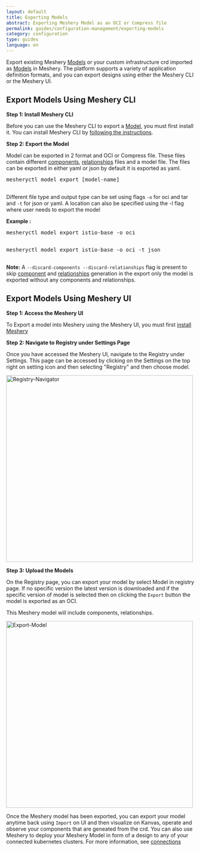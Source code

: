 ```yaml
---
layout: default
title: Exporting Models
abstract: Exporting Meshery Model as an OCI or Compress file
permalink: guides/configuration-management/exporting-models
category: configuration
type: guides
language: en
---
```


Export existing Meshery [Models](/concepts/logical/models) or your custom infrastructure crd imported as [Models](/concepts/logical/models) in Meshery. The platform supports a variety of application definition formats, and you can export designs using either the Meshery CLI or the Meshery UI.

## Export Models Using Meshery CLI

**Step 1: Install Meshery CLI**

Before you can use the Meshery CLI to export a [Model](<(/concepts/logical/models)>), you must first install it. You can install Meshery CLI by [following the instructions]({{site.baseurl}}/installation#install-mesheryctl).

**Step 2: Export the Model**

Model can be exported in 2 format and OCI or Compress file. These files contain different [components](/concepts/logical/components), [relationships](/concepts/logical/relationships) files and a model file. The files can be exported in either yaml or json by default it is exported as yaml.

<pre class="codeblock-pre">
<div class="codeblock"><div class="clipboardjs">mesheryctl model export [model-name] </div></div>
</pre>

Different file type and output type can be set using flags `-o` for oci and tar and `-t` for json or yaml. A location can also be specified using the -l flag where user needs to export the model

**Example :**

<pre class="codeblock-pre">
<div class="codeblock"><div class="clipboardjs">mesheryctl model export istio-base -o oci</div></div>
</pre>

<pre class="codeblock-pre">
<div class="codeblock"><div class="clipboardjs">mesheryctl model export istio-base -o oci -t json</div></div>
</pre>

**Note:** A `--discard-components --discard-relationships` flag is present to skip [component](/concepts/logical/components) and [relationships](/concepts/logical/relationships) generation in the export only the model is exported without any components and relationships.

## Export Models Using Meshery UI

**Step 1: Access the Meshery UI**

To Export a model into Meshery using the Meshery UI, you must first [install Meshery](/installation/quick-start)

**Step 2: Navigate to Registry under Settings Page**

Once you have accessed the Meshery UI, navigate to the Registry under Settings. This page can be accessed by clicking on the Settings on the top right on setting icon and then selecting "Registry" and then choose model.

<a href="{{ site.baseurl }}/assets/img/export/Registry.png"><img alt="Registry-Navigator" style="width:500px;height:auto;" src="{{ site.baseurl }}/assets/img/export/Registry.png" /></a>

**Step 3: Upload the Models**

On the Registry page, you can export your model by select Model in registry page. If no specific version the latest version is downloaded and if the specific version of model is selected then on clicking the `Export` button the model is exported as an OCI.

This Meshery model will include components, relationships.

<a href="{{ site.baseurl }}/assets/img/export/ExportModel.gif"><img alt="Export-Model" style="width:500px;height:auto;" src="{{ site.baseurl }}/assets/img/export/ExportModel.gif" /></a>

Once the Meshery model has been exported, you can export your model anytime back using `Import` on UI and then visualize on Kanvas, operate and observe your components that are geneated from the crd. You can also use Meshery to deploy your Meshery Model in form of a design to any of your connected kubernetes clusters. For more information, see [connections](/installation/kubernetes)

